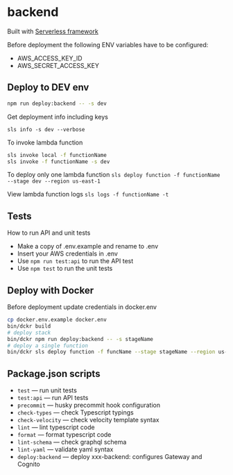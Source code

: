 # backend

Built with [Serverless framework](https://serverless.com/framework/docs/)

Before deployment the following ENV variables have to be configured:
* AWS_ACCESS_KEY_ID
* AWS_SECRET_ACCESS_KEY

## Deploy to DEV env

```bash
npm run deploy:backend -- -s dev
```

Get deployment info including keys

`sls info -s dev --verbose`

To invoke lambda function

```bash
sls invoke local -f functionName
sls invoke -f functionName -s dev
```

To deploy only one lambda function
`sls deploy function -f functionName --stage dev --region us-east-1`

View lambda function logs
`sls logs -f functionName -t`

## Tests

How to run API and unit tests
* Make a copy of .env.example and rename to .env
* Insert your AWS credentials in .env
* Use `npm run test:api` to run the API test
* Use `npm test` to run the unit tests

## Deploy with Docker

Before deployment update credentials in docker.env
```bash
cp docker.env.example docker.env
bin/dckr build
# deploy stack
bin/dckr npm run deploy:backend -- -s stageName
# deploy a single function
bin/dckr sls deploy function -f funcName --stage stageName --region us-east-1
```

## Package.json scripts

* `test` — run unit tests
* `test:api` — run API tests
* `precommit` — husky precommit hook configuration
* `check-types` — check Typescript typings
* `check-velocity` — check velocity template syntax
* `lint` — lint typescript code
* `format` — format typescript code
* `lint-schema` — check graphql schema
* `lint-yaml` — validate yaml syntax
* `deploy:backend` — deploy xxx-backend: configures Gateway and Cognito
